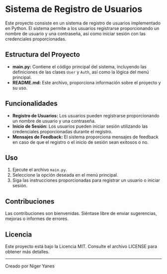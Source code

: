 # Sistema de Registro de Usuarios

Este proyecto consiste en un sistema de registro de usuarios implementado en Python. El sistema permite a los usuarios registrarse proporcionando un nombre de usuario y una contraseña, así como iniciar sesión con las credenciales proporcionadas.

## Estructura del Proyecto

- **main.py:** Contiene el código principal del sistema, incluyendo las definiciones de las clases `User` y `Auth`, así como la lógica del menú principal.
- **README.md:** Este archivo, proporciona información sobre el proyecto y su uso.

## Funcionalidades

- **Registro de Usuarios:** Los usuarios pueden registrarse proporcionando un nombre de usuario y una contraseña.
- **Inicio de Sesión:** Los usuarios pueden iniciar sesión utilizando las credenciales proporcionadas durante el registro.
- **Mensajes de Feedback:** El sistema proporciona mensajes de feedback en caso de que el registro o el inicio de sesión sean exitosos o no.

## Uso

1. Ejecute el archivo `main.py`.
2. Seleccione la opción deseada en el menú principal.
3. Siga las instrucciones proporcionadas para registrar un usuario o iniciar sesión.

## Contribuciones

Las contribuciones son bienvenidas. Siéntase libre de enviar sugerencias, mejoras o informes de errores.

## Licencia

Este proyecto está bajo la Licencia MIT. Consulte el archivo LICENSE para obtener más detalles.

---

Creado por Niger Yanes
